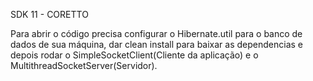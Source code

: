 SDK 11 - CORETTO

Para abrir o código precisa configurar o Hibernate.util para o banco de dados de sua máquina, dar clean install para baixar as dependencias e depois rodar o SimpleSocketClient(Cliente da aplicação) e o MultithreadSocketServer(Servidor).
